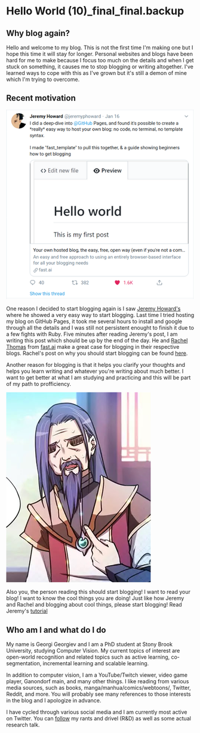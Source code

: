 # Hello World (10)\_final_final.backup

## Why blog again?

Hello and welcome to my blog. This is not the first time I'm making one but I hope this time it will stay for longer. Personal websites and blogs have been hard for me to make because I focus too much on the details and when I get stuck on something, it causes me to stop blogging or writing altogether. I've learned ways to cope with this as I've grown but it's still a demon of mine which I'm trying to overcome. 

## Recent motivation

![tweet](/images/screenshot_11.png)

One reason I decided to start blogging again is I saw [Jeremy Howard's](https://twitter.com/jeremyphoward/status/1218965132849496064?s=20)  where he showed a very easy way to start blogging. Last time I tried hosting my blog on GitHub Pages, it took me several hours to install and google through all the details and I was still not persistent enought to finish it due to a few fights with Ruby. Five minutes after reading Jeremy's post, I am writing this post which should be up by the end of the day. He and [Rachel Thomas]() from [fast.ai](https://www.fast.ai/) make a great case for blogging in their respective blogs. Rachel's post on why you should start blogging can be found [here](https://medium.com/@racheltho/why-you-yes-you-should-blog-7d2544ac1045).

Another reason for blogging is that it helps you clarify your thoughts and helps you learn writing and whatever you're writing about much better. I want to get better at what I am studying and practicing and this will be part of my path to profficiency. 

![Who? Me?](/images/screenshot_5.png)

Also you, the person reading this should start blogging! I want to read your blog! I want to know the cool things you are doing! Just like how Jeremy and Rachel and blogging about cool things, please start blogging! Read Jeremy's [tutorial](https://www.fast.ai/2020/01/16/fast_template/)

## Who am I and what do I do

My name is Georgi Georgiev and I am a PhD student at Stony Brook University, studying Computer Vision. My current topics of interest are open-world recognition and related topics such as active learning, co-segmentation, incremental learning and scalable learning. 

In addition to computer vision, I am a YouTube/Twitch viewer, video game player, Ganondorf main, and many other things. I like reading from various media sources, such as books, manga/manhua/comics/webtoons/, Twitter, Reddit, and more. You will probably see many references to those interests in the blog and I apologize in advance. 

I have cycled through various social media and I am currently most active on Twitter. You can [follow](https://twitter.com/mewopean) my rants and drivel (R&D) as well as some actual research talk. 